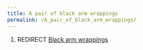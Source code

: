 ```yaml
---
title: A pair of black arm wrappings
permalink: /A_pair_of_black_arm_wrappings/
---
```


1.  REDIRECT [Black arm wrappings](Black_arm_wrappings "wikilink")